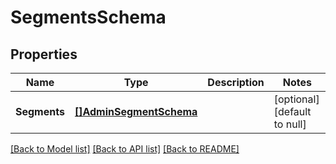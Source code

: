 # SegmentsSchema

## Properties
Name | Type | Description | Notes
------------ | ------------- | ------------- | -------------
**Segments** | [**[]AdminSegmentSchema**](adminSegmentSchema.md) |  | [optional] [default to null]

[[Back to Model list]](../README.md#documentation-for-models) [[Back to API list]](../README.md#documentation-for-api-endpoints) [[Back to README]](../README.md)

